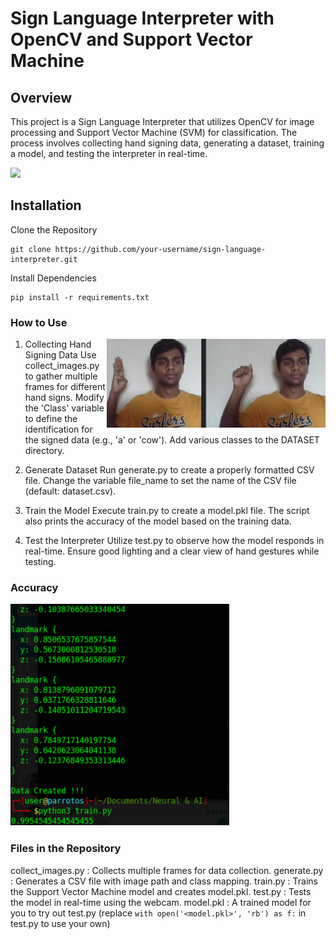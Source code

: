 # Sign Language Interpreter with OpenCV and Support Vector Machine

## Overview
This project is a Sign Language Interpreter that utilizes OpenCV for image processing and Support Vector Machine (SVM) for classification. The process involves collecting hand signing data, generating a dataset, training a model, and testing the interpreter in real-time.

<img src="https://1.bp.blogspot.com/--mw5miW4PnU/YHTXMEEsBHI/AAAAAAAAKDc/LhszgxW9Tpcj0es049fog9UHSRvKSNlxACLcBGAsYHQ/s0/image%2B1.gif">

## Installation
Clone the Repository
```git
git clone https://github.com/your-username/sign-language-interpreter.git
```
Install Dependencies
```git
pip install -r requirements.txt
```

### How to Use
<img align="right" alt="collect data" width="350" src="assets_local/collect.png" />

1. Collecting Hand Signing Data
    Use collect_images.py to gather multiple frames for different hand signs.
    Modify the 'Class' variable to define the identification for the signed data (e.g., 'a' or 'cow').
    Add various classes to the DATASET directory.

2. Generate Dataset
    Run generate.py to create a properly formatted CSV file.
    Change the variable file_name to set the name of the CSV file (default: dataset.csv).
3. Train the Model
    Execute train.py to create a model.pkl file.
    The script also prints the accuracy of the model based on the training data.
4. Test the Interpreter
    Utilize test.py to observe how the model responds in real-time.
    Ensure good lighting and a clear view of hand gestures while testing.

### Accuracy
<img alight="middle" alt="accuracy" width="350" src="assets_local/accuracy.png" />

### Files in the Repository
collect_images.py   : Collects multiple frames for data collection.
generate.py         : Generates a CSV file with image path and class mapping.
train.py            : Trains the Support Vector Machine model and creates model.pkl.
test.py             : Tests the model in real-time using the webcam.
model.pkl           : A trained model for you to try out test.py (replace `with open('<model.pkl>', 'rb') as f:` in test.py to use your own)